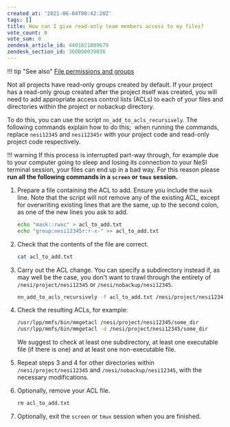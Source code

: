 ```yaml
---
created_at: '2021-06-04T00:42:20Z'
tags: []
title: How can I give read-only team members access to my files?
vote_count: 0
vote_sum: 0
zendesk_article_id: 4401821809679
zendesk_section_id: 360000039036
---
```


!!! tip "See also"
     [File permissions and
     groups](../../Storage/File_Systems_and_Quotas/File_permissions_and_groups.md)

Not all projects have read-only groups created by default. If your
project has a read-only group created after the project itself was
created, you will need to add appropriate access control lists (ACLs) to
each of your files and directories within the project or nobackup
directory.

To do this, you can use the script `nn_add_to_acls_recursively`. The
following commands explain how to do this;  when running the commands,
replace `nesi12345` and `nesi12345r` with your project code and
read-only project code respectively.

!!! warning
     If this process is interrupted part-way through, for example due to
     your computer going to sleep and losing its connection to your NeSI
     terminal session, your files can end up in a bad way. For this reason
     please **run all the following commands in a `screen` or `tmux`
     session.**

1. Prepare a file containing the ACL to add. Ensure you include the
    `mask` line. Note that the script will not remove any of the
    existing ACL, except for overwriting existing lines that are the
    same, up to the second colon, as one of the new lines you ask to
    add.

    ```sh
    echo "mask::rwxc" > acl_to_add.txt
    echo "group:nesi12345r:r-x-" >> acl_to_add.txt
    ```

2. Check that the contents of the file are correct.

    ```sh
    cat acl_to_add.txt
    ```

3. Carry out the ACL change. You can specify a subdirectory instead if,
    as may well be the case, you don't want to trawl through the
    entirety of `/nesi/project/nesi12345` or `/nesi/nobackup/nesi12345`.

    ```sh
    nn_add_to_acls_recursively -f acl_to_add.txt /nesi/project/nesi12345
    ```

4. Check the resulting ACLs, for example:

    ```sh
    /usr/lpp/mmfs/bin/mmgetacl /nesi/project/nesi12345/some_dir
    /usr/lpp/mmfs/bin/mmgetacl -d /nesi/project/nesi12345/some_dir
    ```

    We suggest to check at least one subdirectory, at least one
    executable file (if there is one) and at least one non-executable
    file.

5. Repeat steps 3 and 4 for other directories within
    `/nesi/project/nesi12345` and `/nesi/nobackup/nesi12345`, with the
    necessary modifications.

6. Optionally, remove your ACL file.

    ```sh
    rm acl_to_add.txt
    ```

7. Optionally, exit the `screen` or `tmux` session when you are finished.
